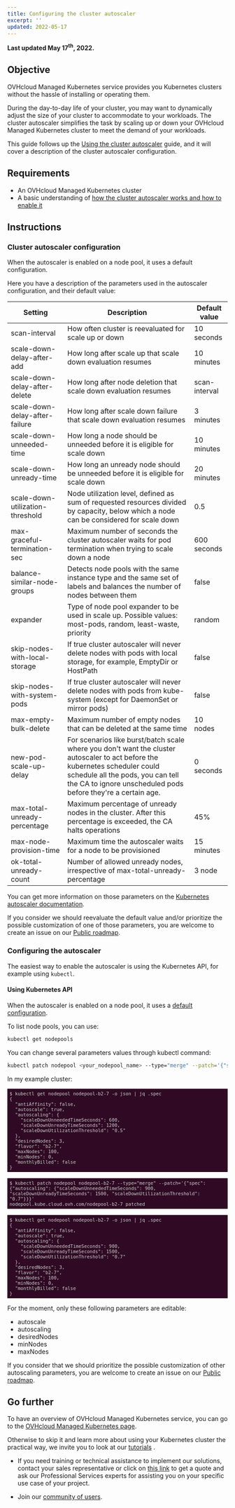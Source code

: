 ```yaml
---
title: Configuring the cluster autoscaler
excerpt: ''
updated: 2022-05-17
---
```


<style>
 pre {
     font-size: 14px;
 }
 pre.console {
   background-color: #300A24; 
   color: #ccc;
   font-family: monospace;
   padding: 5px;
   margin-bottom: 5px;
 }
 pre.console code {
   b   font-family: monospace !important;
   font-size: 0.75em;
   color: #ccc;
 }
 .small {
     font-size: 0.75em;
 }
</style>

**Last updated May 17<sup>th</sup>, 2022.**

## Objective

OVHcloud Managed Kubernetes service provides you Kubernetes clusters without the hassle of installing or operating them.

During the day-to-day life of your cluster, you may want to dynamically adjust the size of your cluster to accommodate to your workloads. The cluster autoscaler simplifies the task by scaling up or down your OVHcloud Managed Kubernetes cluster to meet the demand of your workloads.

This guide follows up the [Using the cluster autoscaler](/pages/public_cloud/containers_orchestration/managed_kubernetes/using-cluster-autoscaler) guide, and it will cover a description of the cluster autoscaler configuration.

## Requirements

- An OVHcloud Managed Kubernetes cluster
- A basic understanding of [how the cluster autoscaler works and how to enable it](/pages/public_cloud/containers_orchestration/managed_kubernetes/using-cluster-autoscaler)

## Instructions

### Cluster autoscaler configuration

When the autoscaler is enabled on a node pool, it uses a default configuration.

Here you have a description of the parameters used in the autoscaler configuration, and their default value:

| Setting	| Description |	Default value |
| ------- | ----------- | ------------- |
| scan-interval	| How often cluster is reevaluated for scale up or down	| 10 seconds |
| scale-down-delay-after-add	| How long after scale up that scale down evaluation resumes	| 10 minutes |
| scale-down-delay-after-delete	| How long after node deletion that scale down evaluation resumes	| scan-interval |
| scale-down-delay-after-failure	| How long after scale down failure that scale down evaluation resumes	| 3 minutes |
| scale-down-unneeded-time	| How long a node should be unneeded before it is eligible for scale down	| 10 minutes |
| scale-down-unready-time	| How long an unready node should be unneeded before it is eligible for scale down	| 20 minutes |
| scale-down-utilization-threshold	| Node utilization level, defined as sum of requested resources divided by capacity, below which a node can be considered for scale down	| 0.5 |
| max-graceful-termination-sec	| Maximum number of seconds the cluster autoscaler waits for pod termination when trying to scale down a node	| 600 seconds |
| balance-similar-node-groups	| Detects node pools with the same instance type and the same set of labels and balances the number of nodes between them	| false |
| expander	| Type of node pool expander to be used in scale up. Possible values: most-pods, random, least-waste, priority	| random |
| skip-nodes-with-local-storage	| If true cluster autoscaler will never delete nodes with pods with local storage, for example, EmptyDir or HostPath	| false |
| skip-nodes-with-system-pods	| If true cluster autoscaler will never delete nodes with pods from kube-system (except for DaemonSet or mirror pods)	| false |
| max-empty-bulk-delete	| Maximum number of empty nodes that can be deleted at the same time	| 10 nodes |
| new-pod-scale-up-delay	| For scenarios like burst/batch scale where you don't want the cluster autoscaler to act before the kubernetes scheduler could schedule all the pods, you can tell the CA to ignore unscheduled pods before they're a certain age.	| 0 seconds |
| max-total-unready-percentage	| Maximum percentage of unready nodes in the cluster. After this percentage is exceeded, the CA halts operations	| 45% |
| max-node-provision-time	| Maximum time the autoscaler waits for a node to be provisioned	| 15 minutes |
| ok-total-unready-count	| Number of allowed unready nodes, irrespective of max-total-unready-percentage	| 3 node |

You can get more information on those parameters on the [Kubernetes autoscaler documentation](https://github.com/kubernetes/autoscaler/blob/master/cluster-autoscaler/FAQ.md).

If you consider we should reevaluate the default value and/or prioritize the possible customization of one of those parameters, you are welcome to create an issue on our [Public roadmap](https://github.com/ovh/public-cloud-roadmap/projects/1).

### Configuring the autoscaler

The easiest way to enable the autoscaler is using the Kubernetes API, for example using `kubectl`.

#### Using Kubernetes API

When the autoscaler is enabled on a node pool, it uses a [default configuration](/pages/public_cloud/containers_orchestration/managed_kubernetes/configuring-cluster-autoscaler#cluster-autoscaler-configuration).

To list node pools, you can use:

```bash
kubectl get nodepools
```

You can change several parameters values through kubectl command:

```bash
kubectl patch nodepool <your_nodepool_name> --type="merge" --patch='{"spec": {"autoscaling": {"scaleDownUnneededTimeSeconds": <a_value>, "scaleDownUnreadyTimeSeconds": <another_value>, "scaleDownUtilizationThreshold": "<and_another_one>"}}}'
```

In my example cluster:
<pre class="console"><code>$ kubectl get nodepool nodepool-b2-7 -o json | jq .spec
{
  "antiAffinity": false,
  "autoscale": true,
  "autoscaling": {
    "scaleDownUnneededTimeSeconds": 600,
    "scaleDownUnreadyTimeSeconds": 1200,
    "scaleDownUtilizationThreshold": "0.5"
  },
  "desiredNodes": 3,
  "flavor": "b2-7",
  "maxNodes": 100,
  "minNodes": 0,
  "monthlyBilled": false
}
</code></pre>

<pre class="console"><code>$ kubectl patch nodepool nodepool-b2-7 --type="merge" --patch='{"spec": {"autoscaling": {"scaleDownUnneededTimeSeconds": 900, "scaleDownUnreadyTimeSeconds": 1500, "scaleDownUtilizationThreshold": "0.7"}}}'
nodepool.kube.cloud.ovh.com/nodepool-b2-7 patched
</code></pre>

<pre class="console"><code>$ kubectl get nodepool nodepool-b2-7 -o json | jq .spec
{
  "antiAffinity": false,
  "autoscale": true,
  "autoscaling": {
    "scaleDownUnneededTimeSeconds": 900,
    "scaleDownUnreadyTimeSeconds": 1500,
    "scaleDownUtilizationThreshold": "0.7"
  },
  "desiredNodes": 3,
  "flavor": "b2-7",
  "maxNodes": 100,
  "minNodes": 0,
  "monthlyBilled": false
}
</code></pre>

For the moment, only these following parameters are editable:

- autoscale
- autoscaling
- desiredNodes
- minNodes
- maxNodes

If you consider that we should prioritize the possible customization of other autoscaling parameters, you are welcome to create an issue on our [Public roadmap](https://github.com/ovh/public-cloud-roadmap/projects/1).

## Go further

To have an overview of OVHcloud Managed Kubernetes service, you can go to the [OVHcloud Managed Kubernetes page](https://www.ovh.com/public-cloud/kubernetes/).

Otherwise to skip it and learn more about using your Kubernetes cluster the practical way, we invite you to look at our  [tutorials](/products/public-cloud-containers-orchestration-managed-kubernetes-k8s) .

- If you need training or technical assistance to implement our solutions, contact your sales representative or click on [this link](https://www.ovhcloud.com/en-ca/professional-services/) to get a quote and ask our Professional Services experts for assisting you on your specific use case of your project.

- Join our [community of users](https://community.ovh.com/en/).

